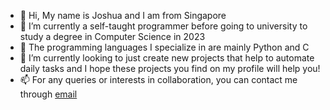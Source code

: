 - 👋 Hi, My name is Joshua and I am from Singapore
- 👀 I’m currently a self-taught programmer before going to university to study a degree in Computer Science in 2023
- 🌱 The programming languages I specialize in are mainly Python and C
- 💞️ I’m currently looking to just create new projects that help to automate daily tasks and I hope these projects you find on my profile will help you!
- 📫 For any queries or interests in collaboration, you can contact me through [email](mibrstew@gmail.com)

<!---
josshhz11/josshhz11 is a ✨ special ✨ repository because its `README.md` (this file) appears on your GitHub profile.
You can click the Preview link to take a look at your changes.
--->
